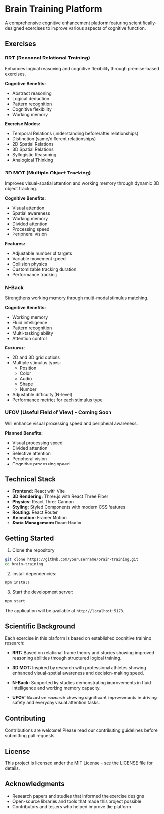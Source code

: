 # Brain Training Platform

A comprehensive cognitive enhancement platform featuring scientifically-designed exercises to improve various aspects of cognitive function.

## Exercises

### RRT (Reasonal Relational Training)
Enhances logical reasoning and cognitive flexibility through premise-based exercises.

**Cognitive Benefits:**
- Abstract reasoning
- Logical deduction
- Pattern recognition
- Cognitive flexibility
- Working memory

**Exercise Modes:**
- Temporal Relations (understanding before/after relationships)
- Distinction (same/different relationships)
- 2D Spatial Relations
- 3D Spatial Relations
- Syllogistic Reasoning
- Analogical Thinking

### 3D MOT (Multiple Object Tracking)
Improves visual-spatial attention and working memory through dynamic 3D object tracking.

**Cognitive Benefits:**
- Visual attention
- Spatial awareness
- Working memory
- Divided attention
- Processing speed
- Peripheral vision

**Features:**
- Adjustable number of targets
- Variable movement speed
- Collision physics
- Customizable tracking duration
- Performance tracking

### N-Back
Strengthens working memory through multi-modal stimulus matching.

**Cognitive Benefits:**
- Working memory
- Fluid intelligence
- Pattern recognition
- Multi-tasking ability
- Attention control

**Features:**
- 2D and 3D grid options
- Multiple stimulus types:
  - Position
  - Color
  - Audio
  - Shape
  - Number
- Adjustable difficulty (N-level)
- Performance metrics for each stimulus type

### UFOV (Useful Field of View) - Coming Soon
Will enhance visual processing speed and peripheral awareness.

**Planned Benefits:**
- Visual processing speed
- Divided attention
- Selective attention
- Peripheral vision
- Cognitive processing speed

## Technical Stack

- **Frontend:** React with Vite
- **3D Rendering:** Three.js with React Three Fiber
- **Physics:** React Three Cannon
- **Styling:** Styled Components with modern CSS features
- **Routing:** React Router
- **Animation:** Framer Motion
- **State Management:** React Hooks

## Getting Started

1. Clone the repository:
```bash
git clone https://github.com/yourusername/brain-training.git
cd brain-training
```

2. Install dependencies:
```bash
npm install
```

3. Start the development server:
```bash
npm start
```

The application will be available at `http://localhost:5173`.

## Scientific Background

Each exercise in this platform is based on established cognitive training research:

- **RRT:** Based on relational frame theory and studies showing improved reasoning abilities through structured logical training.

- **3D MOT:** Inspired by research with professional athletes showing enhanced visual-spatial awareness and decision-making speed.

- **N-Back:** Supported by studies demonstrating improvements in fluid intelligence and working memory capacity.

- **UFOV:** Based on research showing significant improvements in driving safety and everyday visual attention tasks.

## Contributing

Contributions are welcome! Please read our contributing guidelines before submitting pull requests.

## License

This project is licensed under the MIT License - see the LICENSE file for details.

## Acknowledgments

- Research papers and studies that informed the exercise designs
- Open-source libraries and tools that made this project possible
- Contributors and testers who helped improve the platform